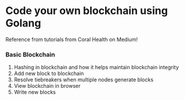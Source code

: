# Code your own blockchain using Golang

Reference from tutorials from Coral Health on Medium!

### Basic Blockchain

1. Hashing in blockchain and how it helps maintain blockchain integrity
2. Add new block to blockchain
3. Resolve tiebreakers when multiple nodes generate blocks
4. View blockchain in browser
5. Write new blocks

